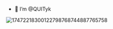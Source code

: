 - 👋 I’m @QUITyk
<!---
QUITyk/QUITyk is a ✨ special ✨ repository because its `README.md` (this file) appears on your GitHub profile.
You can click the Preview link to take a look at your changes.
--->
![17472218300122798768744887765758](https://github.com/user-attachments/assets/bdd1bee9-0dd7-4654-9415-0beed8e1410a)
